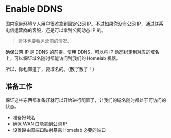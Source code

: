 # Enable DDNS

国内宽带环境个人用户很难拿到固定公网 IP。不过如果你没有公网 IP，通过联系电信运营商的客服，还是可以拿到公网动态 IP 的。

> 具体也要看运营商的情况。

确保公网 IP 是 DDNS 的前提。使用 DDNS，可以将 IP 动态绑定到对应的域名上，可以保证域名随时都能访问到我们的 Homelab 机器。

所以，你也知道了，要域名的。（散了散了！）

## 准备工作

保证这些东西都准备好就可以开始进行配置了，让我们的域名随时都处于可访问的状态。

- 准备好域名
- 确保 WAN 口能拿到公网 IP
- 设置路由器端口映射暴露 Homelab 必要的端口
